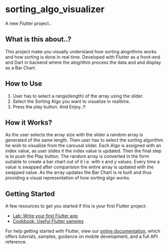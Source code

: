 # sorting_algo_visualizer

A new Flutter project..

## What is this about..?

This project make you visually understand how sorting alogrithms works and how sorting is done in real time.
Developed with Flutter as a front-end and Dart in backend where the alogrithm process the data and and display as a Bar Chart.

## How to Use

1. User has to select a range(length) of the array using the slider.
2. Select the Sorting Algo you want to visualize in realtime.
3. Press the play button. And Enjoy..!!

## How it Works?

As the user selects the array size with the slider a random array is generated of the same length. Then user has to select the sorting algorithm he wish to visualize from the carousal slider. Each Algo is assigned with an index value, as user slides it the index value is updated. Then the final step is to push the Play button. The random array is converted in the form suitable to create a bar chart out of it i.e. with x and y values. Every time a value is swapped after comparision the entire array is updated with the swapped value. As the array updates the Bar Chart is re built and thus providing a visual representation of how sorting algo works.


## Getting Started

A few resources to get you started if this is your first Flutter project:

- [Lab: Write your first Flutter app](https://flutter.dev/docs/get-started/codelab)
- [Cookbook: Useful Flutter samples](https://flutter.dev/docs/cookbook)

For help getting started with Flutter, view our
[online documentation](https://flutter.dev/docs), which offers tutorials,
samples, guidance on mobile development, and a full API reference.
